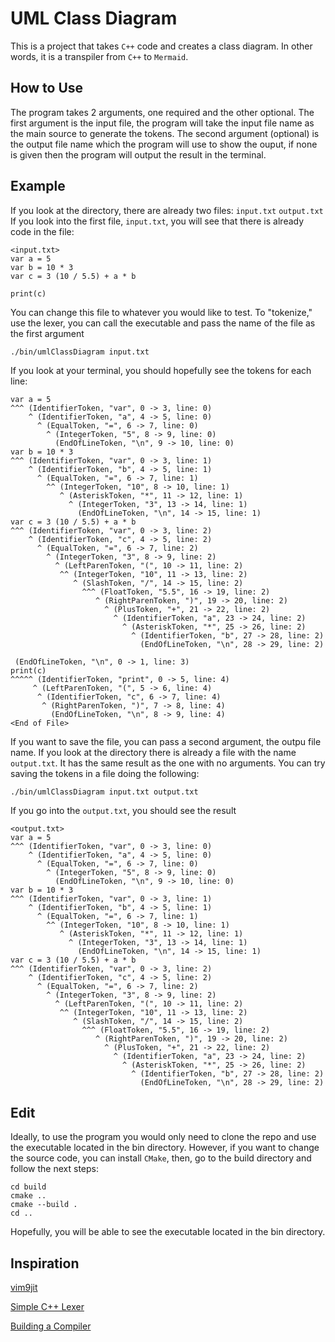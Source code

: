 # UML Class Diagram
This is a project that takes `C++` code and creates a class diagram. In other
words, it is a transpiler from `C++` to `Mermaid`.

## How to Use
The program takes 2 arguments, one required and the other optional. The first
argument is the input file, the program will take the input file name as the main
source to generate the tokens. The second argument (optional) is the output
file name which the program will use to show the ouput, if none is given then
the program will output the result in the terminal.


## Example
If you look at the directory, there are already two files: `input.txt` `output.txt`
If you look into the first file, `input.txt`, you will see that there is
already code in the file:

```
<input.txt>
var a = 5
var b = 10 * 3
var c = 3 (10 / 5.5) + a * b

print(c)
```
You can change this file to whatever you would like to test. To "tokenize," use
the lexer, you can call the executable and pass the name of the file as the 
first argument

```
./bin/umlClassDiagram input.txt
```

If you look at your terminal, you should hopefully see the tokens for each line:

```
var a = 5
^^^ (IdentifierToken, "var", 0 -> 3, line: 0)
    ^ (IdentifierToken, "a", 4 -> 5, line: 0)
      ^ (EqualToken, "=", 6 -> 7, line: 0)
        ^ (IntegerToken, "5", 8 -> 9, line: 0)
          (EndOfLineToken, "\n", 9 -> 10, line: 0)
var b = 10 * 3
^^^ (IdentifierToken, "var", 0 -> 3, line: 1)
    ^ (IdentifierToken, "b", 4 -> 5, line: 1)
      ^ (EqualToken, "=", 6 -> 7, line: 1)
        ^^ (IntegerToken, "10", 8 -> 10, line: 1)
           ^ (AsteriskToken, "*", 11 -> 12, line: 1)
             ^ (IntegerToken, "3", 13 -> 14, line: 1)
               (EndOfLineToken, "\n", 14 -> 15, line: 1)
var c = 3 (10 / 5.5) + a * b
^^^ (IdentifierToken, "var", 0 -> 3, line: 2)
    ^ (IdentifierToken, "c", 4 -> 5, line: 2)
      ^ (EqualToken, "=", 6 -> 7, line: 2)
        ^ (IntegerToken, "3", 8 -> 9, line: 2)
          ^ (LeftParenToken, "(", 10 -> 11, line: 2)
           ^^ (IntegerToken, "10", 11 -> 13, line: 2)
              ^ (SlashToken, "/", 14 -> 15, line: 2)
                ^^^ (FloatToken, "5.5", 16 -> 19, line: 2)
                   ^ (RightParenToken, ")", 19 -> 20, line: 2)
                     ^ (PlusToken, "+", 21 -> 22, line: 2)
                       ^ (IdentifierToken, "a", 23 -> 24, line: 2)
                         ^ (AsteriskToken, "*", 25 -> 26, line: 2)
                           ^ (IdentifierToken, "b", 27 -> 28, line: 2)
                             (EndOfLineToken, "\n", 28 -> 29, line: 2)

 (EndOfLineToken, "\n", 0 -> 1, line: 3)
print(c)
^^^^^ (IdentifierToken, "print", 0 -> 5, line: 4)
     ^ (LeftParenToken, "(", 5 -> 6, line: 4)
      ^ (IdentifierToken, "c", 6 -> 7, line: 4)
       ^ (RightParenToken, ")", 7 -> 8, line: 4)
         (EndOfLineToken, "\n", 8 -> 9, line: 4)
<End of File>

```

If you want to save the file, you can pass a second argument, the outpu file
name. If you look at the directory there is already a file with the name 
`output.txt`. It has the same result as the one with no arguments. You can try
saving the tokens in a file doing the following:

```
./bin/umlClassDiagram input.txt output.txt
```

If you go into the `output.txt`, you should see the result

```
<output.txt>
var a = 5
^^^ (IdentifierToken, "var", 0 -> 3, line: 0)
    ^ (IdentifierToken, "a", 4 -> 5, line: 0)
      ^ (EqualToken, "=", 6 -> 7, line: 0)
        ^ (IntegerToken, "5", 8 -> 9, line: 0)
          (EndOfLineToken, "\n", 9 -> 10, line: 0)
var b = 10 * 3
^^^ (IdentifierToken, "var", 0 -> 3, line: 1)
    ^ (IdentifierToken, "b", 4 -> 5, line: 1)
      ^ (EqualToken, "=", 6 -> 7, line: 1)
        ^^ (IntegerToken, "10", 8 -> 10, line: 1)
           ^ (AsteriskToken, "*", 11 -> 12, line: 1)
             ^ (IntegerToken, "3", 13 -> 14, line: 1)
               (EndOfLineToken, "\n", 14 -> 15, line: 1)
var c = 3 (10 / 5.5) + a * b
^^^ (IdentifierToken, "var", 0 -> 3, line: 2)
    ^ (IdentifierToken, "c", 4 -> 5, line: 2)
      ^ (EqualToken, "=", 6 -> 7, line: 2)
        ^ (IntegerToken, "3", 8 -> 9, line: 2)
          ^ (LeftParenToken, "(", 10 -> 11, line: 2)
           ^^ (IntegerToken, "10", 11 -> 13, line: 2)
              ^ (SlashToken, "/", 14 -> 15, line: 2)
                ^^^ (FloatToken, "5.5", 16 -> 19, line: 2)
                   ^ (RightParenToken, ")", 19 -> 20, line: 2)
                     ^ (PlusToken, "+", 21 -> 22, line: 2)
                       ^ (IdentifierToken, "a", 23 -> 24, line: 2)
                         ^ (AsteriskToken, "*", 25 -> 26, line: 2)
                           ^ (IdentifierToken, "b", 27 -> 28, line: 2)
                             (EndOfLineToken, "\n", 28 -> 29, line: 2)

```

## Edit
Ideally, to use the program you would only need to clone the repo and use the
executable located in the bin directory. However, if you want to change the
source code, you can install `CMake`, then, go to the build directory and
follow the next steps:

```
cd build
cmake ..
cmake --build .
cd ..
```

Hopefully, you will be able to see the executable located in the bin directory.

## Inspiration
[vim9jit](https://github.com/tjdevries/vim9jit)

[Simple C++ Lexer](https://gist.github.com/arrieta/1a309138689e09375b90b3b1aa768e20)

[Building a Compiler](https://www.youtube.com/watch?v=wgHIkdUQbp0&list=PLRAdsfhKI4OWNOSfS7EUu5GRAVmze1t2y)
